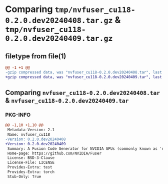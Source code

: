 # Comparing `tmp/nvfuser_cu118-0.2.0.dev20240408.tar.gz` & `tmp/nvfuser_cu118-0.2.0.dev20240409.tar.gz`

## filetype from file(1)

```diff
@@ -1 +1 @@
-gzip compressed data, was "nvfuser_cu118-0.2.0.dev20240408.tar", last modified: Mon Apr  5 07:00:00 1993, max compression
+gzip compressed data, was "nvfuser_cu118-0.2.0.dev20240409.tar", last modified: Mon Apr  5 07:00:00 1993, max compression
```

## Comparing `nvfuser_cu118-0.2.0.dev20240408.tar` & `nvfuser_cu118-0.2.0.dev20240409.tar`

### PKG-INFO

```diff
@@ -1,10 +1,10 @@
 Metadata-Version: 2.1
 Name: nvfuser_cu118
-Version: 0.2.0.dev20240408
+Version: 0.2.0.dev20240409
 Summary: A Fusion Code Generator for NVIDIA GPUs (commonly known as 'nvFuser')
 Home-page: https://github.com/NVIDIA/Fuser
 License: BSD-3-Clause
 License-File: LICENSE
 Provides-Extra: test
 Provides-Extra: torch
 Stub-Only: True
```

